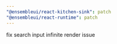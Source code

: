 ```yaml
---
"@ensembleui/react-kitchen-sink": patch
"@ensembleui/react-runtime": patch
---
```


fix search input infinite render issue
